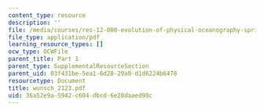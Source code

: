 ```yaml
---
content_type: resource
description: ''
file: /media/courses/res-12-000-evolution-of-physical-oceanography-spring-2007/36a52e9a5942c604dbcd6e28daaed99c_wunsch_2123.pdf
file_type: application/pdf
learning_resource_types: []
ocw_type: OCWFile
parent_title: Part 1
parent_type: SupplementalResourceSection
parent_uid: 03f431be-5ea1-6d28-29a0-d1d6224b6478
resourcetype: Document
title: wunsch_2123.pdf
uid: 36a52e9a-5942-c604-dbcd-6e28daaed99c
---
```

